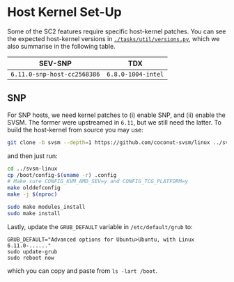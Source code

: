 # Host Kernel Set-Up

Some of the SC2 features require specific host-kernel patches. You can see
the expected host-kernel versions in [`./tasks/util/versions.py`](
./tasks/util/versions.py), which we also summarise in the following table.

| **SEV-SNP** | **TDX** |
|---|---|
| `6.11.0-snp-host-cc2568386` | `6.8.0-1004-intel` |

## SNP

For SNP hosts, we need kernel patches to (i) enable SNP, and (ii) enable the
SVSM. The former were upstreamed in `6.11`, but we still need the latter. To
build the host-kernel from source you may use:

```bash
git clone -b svsm --depth=1 https://github.com/coconut-svsm/linux ../svsm-linux
```

and then just run:

```bash
cd ../svsm-linux
cp /boot/config-$(uname -r) .config
# Make sure CONFIG_KVM_AMD_SEV=y and CONFIG_TCG_PLATFORM=y
make olddefconfig
make -j $(nproc)

sudo make modules_install
sudo make install
```

Lastly, update the `GRUB_DEFAULT` variable in `/etc/default/grub` to:

```
GRUB_DEFAULT="Advanced options for Ubuntu>Ubuntu, with Linux 6.11.0-......"
sudo update-grub
sudo reboot now
```

which you can copy and paste from `ls -lart /boot`.
